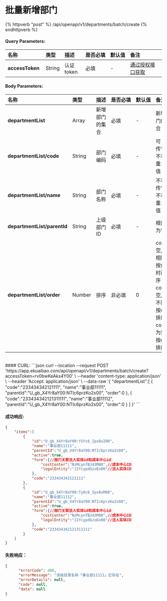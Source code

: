 # 批量新增部门

{% httpverb "post" %} /api/openapi/v1/departments/batch/create {% endhttpverb %}

#### Query Parameters:

|名称 |类型 |描述 |是否必填 |默认值 | 备注 |
| :--------- | :------ | :---------| :------| :------|:------|
| **accessToken** | String | 认证token	| 必填 | - | [通过授权接口获取](/getting-started/auth.html) |

#### Body Parameters:

|名称 |类型 |描述 |是否必填 |默认值 | 备注 |
| :--------- | :------ | :---------| :------| :------|:------|
| **departmentList**            | Array     | 新增部门的集合 | 必填  | - | 新增部门的集合 |
| **departmentList/code**       | String    | 部门编码      | 必填  | - | 可传""，不可传重复的值 |
| **departmentList/name**       | String    | 部门名称      | 必填  | - | 不可传""，不可传重复的值 |
| **departmentList/parentId**   | String    | 上级部门ID    | 必填  | - | 根部门为"" |
| **departmentList/order**      | Number    | 排序         | 非必填 | 0 | code为空,order相同时,按创建时间排序<br>code为空,order不同时,按order排序<br>code不为空时,按code排序 |

<br/>
#### CURL:
```json
curl --location --request POST 'https://app.ekuaibao.com/api/openapi/v1/departments/batch/create?accessToken=rv0bwKeAks4Y00' \
--header 'content-type: application/json' \
--header 'Accept: application/json' \
--data-raw '{
    "departmentList":[
        {
            "code":"233434342121111",
            "name":"事业部11111",
            "parentId":"U_gb_X4Yr8aY00:NTIc6przKo2s00",
            "order":0
        },
        {
            "code":"233434342121311111",
            "name":"事业部11112",
            "parentId":"U_gb_X4Yr8aY00:NTIc6przKo2s00",
            "order":0
        }
    ]
}'
```
<br/>

#### 成功响应:
```json
{
    "items":[
        {
            "id":"U_gb_X4Yr8aY00:YSYc6_Ipx8uI00",
            "name":"事业部11111",
            "parentId":"U_gb_X4Yr8aY00:NTIc6przKo2s00",
            "active":true,
            "form":{//部门关联法人实体id和成本中心id
                "costCenter":"NzMcynfBJ43M00",//成本中心ID
                "legalEntity":"11YcypdGzoEo00"//法人实体ID
            },
            "code":"233434342121111"
        },
        {
            "id":"U_gb_X4Yr8aY00:Ty8c6_Ipx8uM00",
            "name":"事业部11112",
            "parentId":"U_gb_X4Yr8aY00:NTIc6przKo2s00",
            "active":true,
            "form":{//部门关联法人实体id和成本中心id
                "costCenter":"NzMcynfBJ43M00",//成本中心ID
                "legalEntity":"11YcypdGzoEo00"//法人实体ID
            },
            "code":"233434342121311111"
        }
    ]
}
```

#### 失败响应：
```json
{
      "errorCode": 400,
      "errorMessage": "该级目录名称「事业部11111」已存在",
      "errorDetails": null,
      "code": null,
      "data": null
}
```

<style>
    table {
		width: 100%; /*表格宽度*/
		border-collapse: collapse; /*使用单一线条的边框*/
		empty-cells: show; /*单元格无内容依旧绘制边框*/
		}
    /* 悬浮变色 */
	table tr:hover {
		background: #B2B2B2 !important;
		}
    /* 首列不换行 */
	table td:nth-child(1) {
		white-space: nowrap;
	}
    /* 指定列宽度 */
	table th:nth-of-type(1) { 
		width: 25%;
		white-space: nowrap;
	}
    table th:nth-of-type(2) {
		width: 10%;
		white-space: nowrap;
	}
    table th:nth-of-type(3) {
		width: 15%;
		white-space: nowrap;
	}
    table th:nth-of-type(4) {
		width: 9%;
		white-space: nowrap;
	}
    table th:nth-of-type(5) {
		width: 8%;
		white-space: nowrap;
	}
    table th:nth-of-type(6) {
		width: 33%;
		white-space: nowrap;
	}
</style>